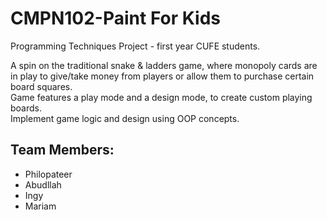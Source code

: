 # CMPN102-Paint For Kids
 Programming Techniques Project - first year CUFE students.

 A spin on the traditional snake & ladders game, where monopoly cards are in play to give/take money from players or allow them to purchase certain board squares.  
 Game features a play mode and a design mode, to create custom playing boards.  
 Implement game logic and design using OOP concepts.

## Team Members:
 - Philopateer
 - Abudllah
 - Ingy
 - Mariam

